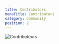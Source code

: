 ```yaml
---
title: Contributors
menuTitle: Contributors
category: Community
position: 2
---
```


![Contributeurs](https://contrib.rocks/image?repo=hoppscotch/hoppscotch)
